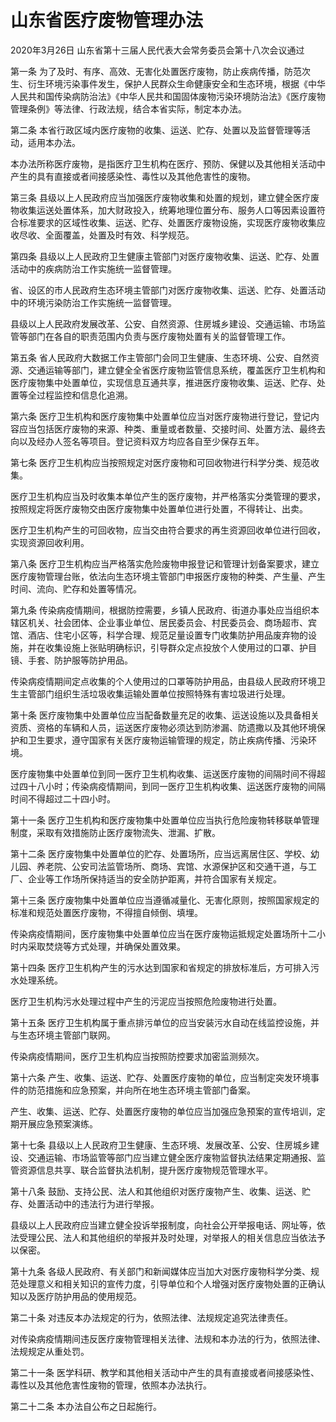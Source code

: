 # 山东省医疗废物管理办法

2020年3月26日 山东省第十三届人民代表大会常务委员会第十八次会议通过

<!-- INFO END -->

第一条 为了及时、有序、高效、无害化处置医疗废物，防止疾病传播，防范次生、衍生环境污染事件发生，保护人民群众生命健康安全和生态环境，根据《中华人民共和国传染病防治法》《中华人民共和国固体废物污染环境防治法》《医疗废物管理条例》等法律、行政法规，结合本省实际，制定本办法。

第二条 本省行政区域内医疗废物的收集、运送、贮存、处置以及监督管理等活动，适用本办法。

本办法所称医疗废物，是指医疗卫生机构在医疗、预防、保健以及其他相关活动中产生的具有直接或者间接感染性、毒性以及其他危害性的废物。

第三条 县级以上人民政府应当加强医疗废物收集和处置的规划，建立健全医疗废物收集运送处置体系，加大财政投入，统筹地理位置分布、服务人口等因素设置符合标准要求的区域性收集、运送、贮存、处置医疗废物设施，实现医疗废物收集应收尽收、全面覆盖，处置及时有效、科学规范。

第四条 县级以上人民政府卫生健康主管部门对医疗废物收集、运送、贮存、处置活动中的疾病防治工作实施统一监督管理。

省、设区的市人民政府生态环境主管部门对医疗废物收集、运送、贮存、处置活动中的环境污染防治工作实施统一监督管理。

县级以上人民政府发展改革、公安、自然资源、住房城乡建设、交通运输、市场监管等部门在各自的职责范围内负责与医疗废物处置有关的监督管理工作。

第五条 省人民政府大数据工作主管部门会同卫生健康、生态环境、公安、自然资源、交通运输等部门，建立健全全省医疗废物监管信息系统，覆盖医疗卫生机构和医疗废物集中处置单位，实现信息互通共享，推进医疗废物收集、运送、贮存、处置等全过程监控和信息化追溯。

第六条 医疗卫生机构和医疗废物集中处置单位应当对医疗废物进行登记，登记内容应当包括医疗废物的来源、种类、重量或者数量、交接时间、处置方法、最终去向以及经办人签名等项目。登记资料双方均应各自至少保存五年。

第七条 医疗卫生机构应当按照规定对医疗废物和可回收物进行科学分类、规范收集。

医疗卫生机构应当及时收集本单位产生的医疗废物，并严格落实分类管理的要求，按照规定将医疗废物交由医疗废物集中处置单位进行处置，不得转让、出卖。

医疗卫生机构产生的可回收物，应当交由符合要求的再生资源回收单位进行回收，实现资源回收利用。

第八条 医疗卫生机构应当严格落实危险废物申报登记和管理计划备案要求，建立医疗废物管理台账，依法向生态环境主管部门申报医疗废物的种类、产生量、产生时间、流向、贮存和处置等情况。

第九条 传染病疫情期间，根据防控需要，乡镇人民政府、街道办事处应当组织本辖区机关、社会团体、企业事业单位、居民委员会、村民委员会、商场超市、宾馆、酒店、住宅小区等，科学合理、规范足量设置专门收集防护用品废弃物的设施，并在收集设施上张贴明确标识，引导群众定点投放个人使用过的口罩、护目镜、手套、防护服等防护用品。

传染病疫情期间定点收集的个人使用过的口罩等防护用品，由县级人民政府环境卫生主管部门组织生活垃圾收集运输处置单位按照特殊有害垃圾进行处理。

第十条 医疗废物集中处置单位应当配备数量充足的收集、运送设施以及具备相关资质、资格的车辆和人员，运送医疗废物必须达到防渗漏、防遗撒以及其他环境保护和卫生要求，遵守国家有关医疗废物运输管理的规定，防止疾病传播、污染环境。

医疗废物集中处置单位到同一医疗卫生机构收集、运送医疗废物的间隔时间不得超过四十八小时；传染病疫情期间，到同一医疗卫生机构收集、运送医疗废物的间隔时间不得超过二十四小时。

第十一条 医疗卫生机构和医疗废物集中处置单位应当执行危险废物转移联单管理制度，采取有效措施防止医疗废物流失、泄漏、扩散。

第十二条 医疗废物集中处置单位的贮存、处置场所，应当远离居住区、学校、幼儿园、养老院、公安司法监管场所、商场、宾馆、水源保护区和交通干道，与工厂、企业等工作场所保持适当的安全防护距离，并符合国家有关规定。

第十三条 医疗废物集中处置单位应当遵循减量化、无害化原则，按照国家规定的标准和规范处置医疗废物，不得擅自倾倒、填埋。

传染病疫情期间，医疗废物集中处置单位应当在医疗废物运抵规定处置场所十二小时内采取焚烧等方式处理，并确保处置效果。

第十四条 医疗卫生机构产生的污水达到国家和省规定的排放标准后，方可排入污水处理系统。

医疗卫生机构污水处理过程中产生的污泥应当按照危险废物进行处置。

第十五条 医疗卫生机构属于重点排污单位的应当安装污水自动在线监控设施，并与生态环境主管部门联网。

传染病疫情期间，医疗卫生机构应当按照防控要求加密监测频次。

第十六条 产生、收集、运送、贮存、处置医疗废物的单位，应当制定突发环境事件的防范措施和应急预案，并向所在地生态环境主管部门备案。

产生、收集、运送、贮存、处置医疗废物的单位应当加强应急预案的宣传培训，定期开展应急预案演练。

第十七条 县级以上人民政府卫生健康、生态环境、发展改革、公安、住房城乡建设、交通运输、市场监管等部门应当建立健全医疗废物监督执法结果定期通报、监管资源信息共享、联合监督执法机制，提升医疗废物规范管理水平。

第十八条 鼓励、支持公民、法人和其他组织对医疗废物产生、收集、运送、贮存、处置活动中的违法行为进行举报。

县级以上人民政府应当建立健全投诉举报制度，向社会公开举报电话、网址等，依法受理公民、法人和其他组织的举报并及时处理，对举报人的相关信息应当依法予以保密。

第十九条 各级人民政府、有关部门和新闻媒体应当加大对医疗废物科学分类、规范处理意义和相关知识的宣传力度，引导单位和个人增强对医疗废物处置的正确认知以及医疗防护用品的使用规范。

第二十条 对违反本办法规定的行为，依照法律、法规规定追究法律责任。

对传染病疫情期间违反医疗废物管理相关法律、法规和本办法的行为，依照法律、法规规定从重处罚。

第二十一条 医学科研、教学和其他相关活动中产生的具有直接或者间接感染性、毒性以及其他危害性废物的管理，依照本办法执行。

第二十二条 本办法自公布之日起施行。

